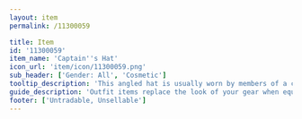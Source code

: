 ```yaml
---
layout: item
permalink: /11300059

title: Item
id: '11300059'
item_name: 'Captain''s Hat'
icon_url: 'item/icon/11300059.png'
sub_header: ['Gender: All', 'Cosmetic']
tooltip_description: 'This angled hat is usually worn by members of a crew.'
guide_description: 'Outfit items replace the look of your gear when equipped.'
footer: ['Untradable, Unsellable']
---
```

